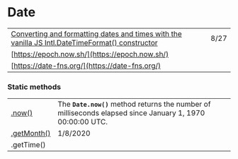 # Date

|  |  |
| :--- | :--- |
| [Converting and formatting dates and times with the vanilla JS Intl.DateTimeFormat\(\) constructor](https://gomakethings.com/converting-and-formatting-dates-and-times-with-the-vanilla-js-intl.datetimeformat-constructor/?mc_cid=1e27b71591&mc_eid=[UNIQID]) | 8/27 |
| [https://epoch.now.sh/](https://epoch.now.sh/) |  |
| [https://date-fns.org/](https://date-fns.org/) |  |

### Static methods

|  |  |
| :--- | :--- |
| [.now\(\)](https://developer.mozilla.org/en-US/docs/Web/JavaScript/Reference/Global_Objects/Date/now) | The **`Date.now()`** method returns the number of milliseconds elapsed since January 1, 1970 00:00:00 UTC. |
| [.getMonth\(\)](https://gomakethings.com/getting-formatted-months-with-vanilla-js/) | 1/8/2020 |
| .getTime\(\) |  |

